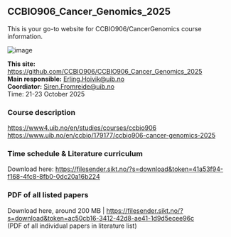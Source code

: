 ## CCBIO906_Cancer_Genomics_2025

This is your go-to website for CCBIO906/CancerGenomics course information. 
    
![image](https://github.com/CCBIO906/CCBIO906_CancerGenomics_2023/assets/147002279/74e24652-2f04-43ac-baa0-dc2616ccf58e)

**This site:** https://github.com/CCBIO906/CCBIO906_Cancer_Genomics_2025        
**Main responsible:** Erling.Hoivik@uib.no    
**Coordiator:** Siren.Fromreide@uib.no  
Time: 21-23 October 2025      

### Course description
https://www4.uib.no/en/studies/courses/ccbio906     
https://www.uib.no/en/ccbio/179177/ccbio906-cancer-genomics-2025      

### Time schedule & Literature curriculum 
Download here: https://filesender.sikt.no/?s=download&token=41a53f94-f168-4fc8-8fb0-0dc20a16b224            

### PDF of all listed papers
Download here, around 200 MB | https://filesender.sikt.no/?s=download&token=ac50cb16-3412-42d8-ae41-1d9d5ecee96c     
(PDF of all individual papers in literature list)     



   

